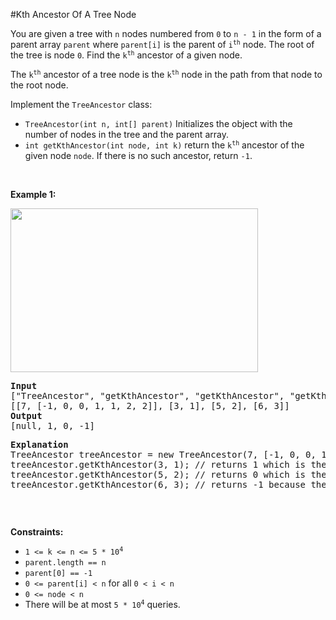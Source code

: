 #Kth Ancestor Of A Tree Node
<p>You are given a tree with <code>n</code> nodes numbered from <code>0</code> to <code>n - 1</code> in the form of a parent array <code>parent</code> where <code>parent[i]</code> is the parent of <code>i<sup>th</sup></code> node. The root of the tree is node <code>0</code>. Find the <code>k<sup>th</sup></code> ancestor of a given node.</p>
<p>The <code>k<sup>th</sup></code> ancestor of a tree node is the <code>k<sup>th</sup></code> node in the path from that node to the root node.</p>
<p>Implement the <code>TreeAncestor</code> class:</p>
<ul>
<li><code>TreeAncestor(int n, int[] parent)</code> Initializes the object with the number of nodes in the tree and the parent array.</li>
<li><code>int getKthAncestor(int node, int k)</code> return the <code>k<sup>th</sup></code> ancestor of the given node <code>node</code>. If there is no such ancestor, return <code>-1</code>.</li>
</ul>
<p> </p>
<p><strong class="example">Example 1:</strong></p>
<img alt="" src="https://assets.leetcode.com/uploads/2019/08/28/1528_ex1.png" style="width:396px;height:262px"/>
<pre><strong>Input</strong>
["TreeAncestor", "getKthAncestor", "getKthAncestor", "getKthAncestor"]
[[7, [-1, 0, 0, 1, 1, 2, 2]], [3, 1], [5, 2], [6, 3]]
<strong>Output</strong>
[null, 1, 0, -1]
<p><strong>Explanation</strong>
TreeAncestor treeAncestor = new TreeAncestor(7, [-1, 0, 0, 1, 1, 2, 2]);
treeAncestor.getKthAncestor(3, 1); // returns 1 which is the parent of 3
treeAncestor.getKthAncestor(5, 2); // returns 0 which is the grandparent of 5
treeAncestor.getKthAncestor(6, 3); // returns -1 because there is no such ancestor</pre></p>
<p> </p>
<p><strong>Constraints:</strong></p>
<ul>
<li><code>1 &lt;= k &lt;= n &lt;= 5 * 10<sup>4</sup></code></li>
<li><code>parent.length == n</code></li>
<li><code>parent[0] == -1</code></li>
<li><code>0 &lt;= parent[i] &lt; n</code> for all <code>0 &lt; i &lt; n</code></li>
<li><code>0 &lt;= node &lt; n</code></li>
<li>There will be at most <code>5 * 10<sup>4</sup></code> queries.</li>
</ul>
